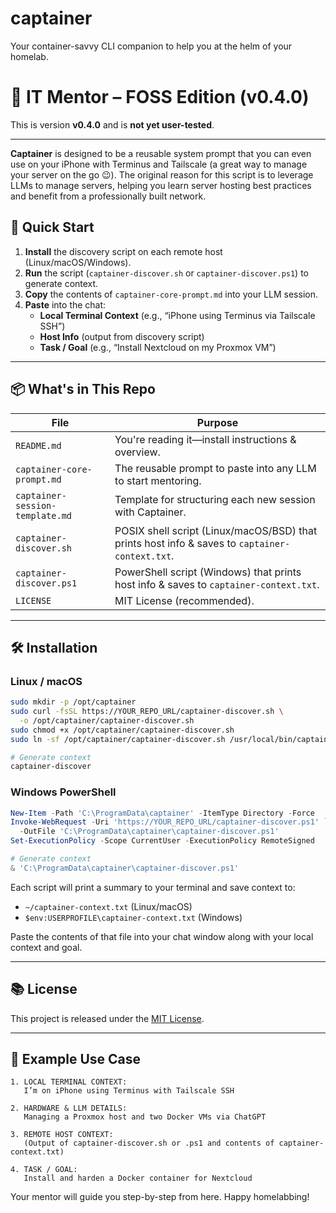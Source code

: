 # captainer
Your container-savvy CLI companion to help you at the helm of your homelab. 

# 🧠 IT Mentor – FOSS Edition (v0.4.0)

This is version **v0.4.0** and is **not yet user-tested**.

---

**Captainer** is designed to be a reusable system prompt that you can even use on your iPhone with Terminus and Tailscale (a great way to manage your server on the go 😉). The original reason for this script is to leverage LLMs to manage servers, helping you learn server hosting best practices and benefit from a professionally built network.

## 🚀 Quick Start

1. **Install** the discovery script on each remote host (Linux/macOS/Windows).
2. **Run** the script (`captainer-discover.sh` or `captainer-discover.ps1`) to generate context.
3. **Copy** the contents of `captainer-core-prompt.md` into your LLM session.
4. **Paste** into the chat:
   - **Local Terminal Context** (e.g., “iPhone using Terminus via Tailscale SSH”)
   - **Host Info** (output from discovery script)
   - **Task / Goal** (e.g., “Install Nextcloud on my Proxmox VM”)

---

## 📦 What's in This Repo

| File                          | Purpose                                                            |
|-------------------------------|--------------------------------------------------------------------|
| `README.md`                   | You're reading it—install instructions & overview.                 |
| `captainer-core-prompt.md`    | The reusable prompt to paste into any LLM to start mentoring.      |
| `captainer-session-template.md` | Template for structuring each new session with Captainer.         |
| `captainer-discover.sh`       | POSIX shell script (Linux/macOS/BSD) that prints host info & saves to `captainer-context.txt`. |
| `captainer-discover.ps1`      | PowerShell script (Windows) that prints host info & saves to `captainer-context.txt`. |
| `LICENSE`                     | MIT License (recommended).                                         |

---

## 🛠️ Installation

### Linux / macOS

```bash
sudo mkdir -p /opt/captainer
sudo curl -fsSL https://YOUR_REPO_URL/captainer-discover.sh \
  -o /opt/captainer/captainer-discover.sh
sudo chmod +x /opt/captainer/captainer-discover.sh
sudo ln -sf /opt/captainer/captainer-discover.sh /usr/local/bin/captainer-discover

# Generate context
captainer-discover
```

### Windows PowerShell

```powershell
New-Item -Path 'C:\ProgramData\captainer' -ItemType Directory -Force
Invoke-WebRequest -Uri 'https://YOUR_REPO_URL/captainer-discover.ps1' `
  -OutFile 'C:\ProgramData\captainer\captainer-discover.ps1'
Set-ExecutionPolicy -Scope CurrentUser -ExecutionPolicy RemoteSigned

# Generate context
& 'C:\ProgramData\captainer\captainer-discover.ps1'
```

Each script will print a summary to your terminal and save context to:
- `~/captainer-context.txt` (Linux/macOS)
- `$env:USERPROFILE\captainer-context.txt` (Windows)

Paste the contents of that file into your chat window along with your local context and goal.

---

## 📚 License

This project is released under the [MIT License](LICENSE).

---

## 🧩 Example Use Case

```text
1. LOCAL TERMINAL CONTEXT:
   I’m on iPhone using Terminus with Tailscale SSH

2. HARDWARE & LLM DETAILS:
   Managing a Proxmox host and two Docker VMs via ChatGPT

3. REMOTE HOST CONTEXT:
   (Output of captainer-discover.sh or .ps1 and contents of captainer-context.txt)

4. TASK / GOAL:
   Install and harden a Docker container for Nextcloud
```

Your mentor will guide you step-by-step from here. Happy homelabbing!
```
